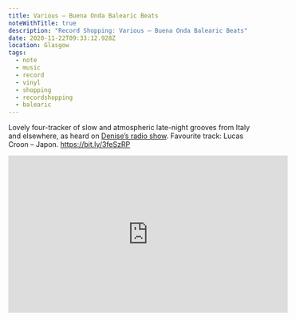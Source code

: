 ```yaml
---
title: Various ‎– Buena Onda Balearic Beats
noteWithTitle: true
description: "Record Shopping: Various ‎– Buena Onda Balearic Beats"
date: 2020-11-22T09:33:12.928Z
location: Glasgow
tags:
  - note
  - music
  - record
  - vinyl
  - shopping
  - recordshopping
  - balearic
---
```

Lovely four-tracker of slow and atmospheric late-night grooves from Italy and elsewhere, as heard on [Denise’s radio show](https://dublab.de/broadcasts/watching-like-nobodys-dancing-din-daa-daa-october-2020/). Favourite track: Lucas Croon – Japon. <https://bit.ly/3feSzRP>

<div class="aspect-ratio-wide"><iframe title="Lucas Croon – Japon" width="560" height="315" src="https://www.youtube-nocookie.com/embed/QVt99311d4A" frameborder="0" allow="accelerometer; autoplay; clipboard-write; encrypted-media; gyroscope; picture-in-picture" allowfullscreen></iframe></div>